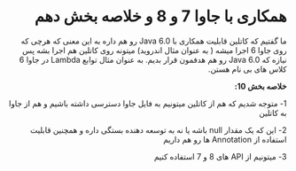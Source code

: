 <div dir="rtl">

# همکاری با جاوا 7 و 8 و خلاصه بخش دهم

ما گفتیم که کاتلین قابلیت همکاری با Java 6.0 رو هم داره به این معنی که هرچی که روی جاوا 6 اجرا میشه ( به عنوان مثال اندروید) میتونه روی کاتلین هم اجرا بشه پس نیازه که Java 6.0 رو هم هدفمون قرار بدیم. به عنوان مثال توابع Lambda در جاوا 6 کلاس های بی نام هستن.


**خلاصه بخش 10:**

1-	متوجه شدیم که هم از کاتلین میتونیم به فایل جاوا دسترسی داشته باشیم و هم از جاوا به کاتلین

2-	این که یک مقدار null باشه یا نه به توسعه دهنده بستگی داره و همچنین قابلیت استفاده از Annotation ها رو هم داریم

3-	میتونیم از API های 8 و 7 استفاده کنیم

